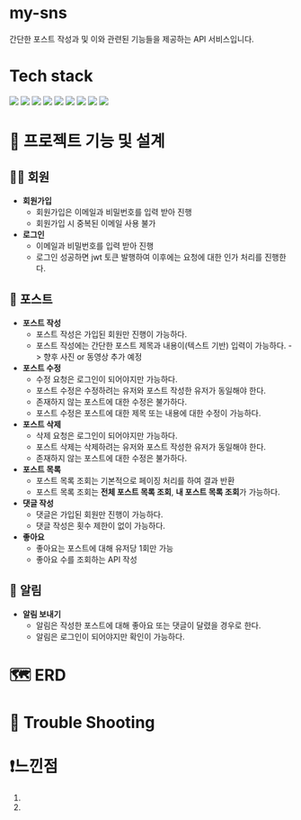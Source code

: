 # my-sns
간단한 포스트 작성과 및 이와 관련된 기능들을 제공하는 API 서비스입니다.
# Tech stack
<img src="https://img.shields.io/badge/java-007396?style=for-the-badge&logo=java&logoColor=white">
<img src="https://img.shields.io/badge/springboot-6DB33F?style=for-the-badge&logo=springboot&logoColor=white">
<img src="https://img.shields.io/badge/postgresql-231F20?style=for-the-badge&logo=springboot&logoColor=white">
<img src="https://img.shields.io/badge/gradle-02303A?style=for-the-badge&logo=gradle&logoColor=white">
<img src="https://img.shields.io/badge/github-181717?style=for-the-badge&logo=github&logoColor=white">
<img src="https://img.shields.io/badge/redis-DC382D?style=for-the-badge&logo=redis&logoColor=white">
<img src="https://img.shields.io/badge/apachekafka-231F20?style=for-the-badge&logo=redis&logoColor=white">
<img src="https://img.shields.io/badge/junit5-25A162?style=for-the-badge&logo=redis&logoColor=white">
<img src="https://img.shields.io/badge/hibernate-59666C?style=for-the-badge&logo=hibernate&logoColor=white">

# 🔨 프로젝트 기능 및 설계
## 🤷‍♂️ 회원
* **회원가입**
  * 회원가입은 이메일과 비밀번호를 입력 받아 진행
  * 회원가입 시 중복된 이메일 사용 불가
* **로그인**
  * 이메일과 비밀번호를 입력 받아 진행
  * 로그인 성공하면 jwt 토큰 발행하여 이후에는 요청에 대한 인가 처리를 진행한다.
## 👀 포스트
* **포스트 작성**
  * 포스트 작성은 가입된 회원만 진행이 가능하다.
  * 포스트 작성에는 간단한 포스트 제목과 내용이(텍스트 기반) 입력이 가능하다. -> 향후 사진 or 동영상 추가 예정
* **포스트 수정**
  * 수정 요청은 로그인이 되어야지만 가능하다.
  * 포스트 수정은 수정하려는 유저와 포스트 작성한 유저가 동일해야 한다.
  * 존재하지 않는 포스트에 대한 수정은 불가하다.
  * 포스트 수정은 포스트에 대한 제목 또는 내용에 대한 수정이 가능하다.
* **포스트 삭제**
  * 삭제 요청은 로그인이 되어야지만 가능하다.
  * 포스트 삭제는 삭제하려는 유저와 포스트 작성한 유저가 동일해야 한다.
  * 존재하지 않는 포스트에 대한 수정은 불가하다.
* **포스트 목록**
  * 포스트 목록 조회는 기본적으로 페이징 처리를 하여 결과 반환
  * 포스트 목록 조회는 **전체 포스트 목록 조회**, **내 포스트 목록 조회**가 가능하다.
* **댓글 작성**
  * 댓글은 가입된 회원만 진행이 가능하다.
  * 댓글 작성은 횟수 제한이 없이 가능하다.
* **좋아요**
  * 좋아요는 포스트에 대해 유저당 1회만 가능
  * 좋아요 수를 조회하는 API 작성
## 📢 알림
* **알림 보내기**
  * 알림은 작성한 포스트에 대해 좋아요 또는 댓글이 달렸을 경우로 한다.
  * 알림은 로그인이 되어야지만 확인이 가능하다.

# 🗺 ERD
  
# 🤔 Trouble Shooting

# ❗느낀점
1. 
2. 
  


